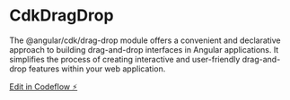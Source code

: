 # CdkDragDrop
The @angular/cdk/drag-drop module offers a convenient and declarative approach to building drag-and-drop interfaces in Angular applications. It simplifies the process of creating interactive and user-friendly drag-and-drop features within your web application.

[Edit in Codeflow ⚡️](https://stackblitz.com/~/github.com/CSSinghNet/CdkDragDrop)
